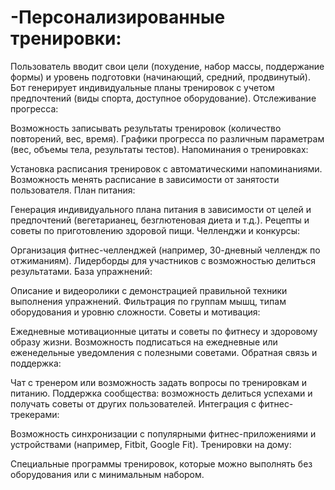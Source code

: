 # -Персонализированные тренировки:

Пользователь вводит свои цели (похудение, набор массы, поддержание формы) и уровень подготовки (начинающий, средний, продвинутый).
Бот генерирует индивидуальные планы тренировок с учетом предпочтений (виды спорта, доступное оборудование).
Отслеживание прогресса:

Возможность записывать результаты тренировок (количество повторений, вес, время).
Графики прогресса по различным параметрам (вес, объемы тела, результаты тестов).
Напоминания о тренировках:

Установка расписания тренировок с автоматическими напоминаниями.
Возможность менять расписание в зависимости от занятости пользователя.
План питания:

Генерация индивидуального плана питания в зависимости от целей и предпочтений (вегетарианец, безглютеновая диета и т.д.).
Рецепты и советы по приготовлению здоровой пищи.
Челленджи и конкурсы:

Организация фитнес-челленджей (например, 30-дневный челлендж по отжиманиям).
Лидерборды для участников с возможностью делиться результатами.
База упражнений:

Описание и видеоролики с демонстрацией правильной техники выполнения упражнений.
Фильтрация по группам мышц, типам оборудования и уровню сложности.
Советы и мотивация:

Ежедневные мотивационные цитаты и советы по фитнесу и здоровому образу жизни.
Возможность подписаться на ежедневные или еженедельные уведомления с полезными советами.
Обратная связь и поддержка:

Чат с тренером или возможность задать вопросы по тренировкам и питанию.
Поддержка сообщества: возможность делиться успехами и получать советы от других пользователей.
Интеграция с фитнес-трекерами:

Возможность синхронизации с популярными фитнес-приложениями и устройствами (например, Fitbit, Google Fit).
Тренировки на дому:

Специальные программы тренировок, которые можно выполнять без оборудования или с минимальным набором.
